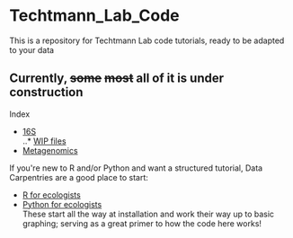 # Techtmann_Lab_Code

This is a repository for Techtmann Lab code tutorials, ready to be adapted to your data


Currently, ~~some~~ ~~most~~ all of it is under construction
---

Index
* [16S](../blob/main/16S)  
..* [WIP files](../blob/main/16S/WIP_files)  
* [Metagenomics](../blob/main/Metagenomics)


If you're new to R and/or Python and want a structured tutorial, Data Carpentries are a good place to start:
* [R for ecologists](https://datacarpentry.org/R-ecology-lesson/)
* [Python for ecologists](https://datacarpentry.org/python-ecology-lesson/)  
These start all the way at installation and work their way up to basic graphing; serving as a great primer to how the code here works!
 

